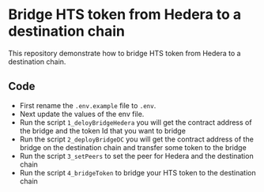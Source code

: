 # Bridge HTS token from Hedera to a destination chain

This repository demonstrate how to bridge HTS token from Hedera to a destination chain.

## Code

* First rename the `.env.example` file to `.env`.
* Next update the values of the env file. 
* Run the script `1_deloyBridgeHedera` you will get the contract address of the bridge and the token Id that you want to bridge
* Run the script `2_deployBridgeDC` you will get the contract address of the bridge on the destination chain and transfer some token to the bridge
* Run the script `3_setPeers` to set the peer for Hedera and the destination chain
* Run the script `4_bridgeToken` to bridge your HTS token to the destination chain